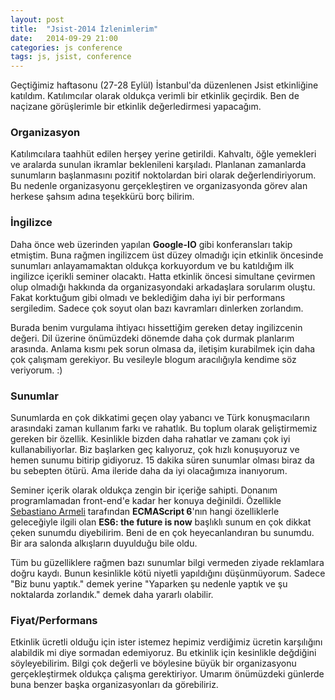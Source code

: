 ```yaml
---
layout: post
title:  "Jsist-2014 İzlenimlerim"
date:   2014-09-29 21:00
categories: js conference
tags: js, jsist, conference
---
```


Geçtiğimiz haftasonu (27-28 Eylül) İstanbul'da düzenlenen Jsist etkinliğine katıldım. Katılımcılar olarak oldukça verimli bir etkinlik geçirdik. Ben de naçizane görüşlerimle bir etkinlik değerledirmesi yapacağım.

### Organizasyon

Katılımcılara taahhüt edilen herşey yerine getirildi. Kahvaltı, öğle yemekleri ve aralarda sunulan ikramlar beklenileni karşıladı. Planlanan zamanlarda sunumların başlanmasını pozitif noktolardan biri olarak değerlendiriyorum. Bu nedenle organizasyonu gerçekleştiren ve organizasyonda görev alan herkese şahsım adına teşekkürü borç bilirim.

### İngilizce

Daha önce web üzerinden yapılan **Google-IO** gibi konferansları takip etmiştim. Buna rağmen ingilizcem üst düzey olmadığı için etkinlik öncesinde sunumları anlayamamaktan oldukça korkuyordum ve bu katıldığım ilk ingilizce içerikli seminer olacaktı. Hatta etkinlik öncesi simultane çevirmen olup olmadığı hakkında da organizasyondaki arkadaşlara sorularım oluştu. Fakat korktuğum gibi olmadı ve beklediğim daha iyi bir performans sergiledim. Sadece çok soyut olan bazı kavramları dinlerken zorlandım. 

Burada benim vurgulama ihtiyacı hissettiğim gereken detay ingilizcenin değeri. Dil üzerine önümüzdeki dönemde daha çok durmak planlarım arasında. Anlama kısmı pek sorun olmasa da, iletişim kurabilmek için daha çok çalışmam gerekiyor. Bu vesileyle blogum aracılığıyla kendime söz veriyorum. :)

### Sunumlar

Sunumlarda en çok dikkatimi geçen olay yabancı ve Türk konuşmacıların arasındaki zaman kullanım farkı ve rahatlık. Bu toplum olarak geliştirmemiz gereken bir özellik. Kesinlikle bizden daha rahatlar ve zamanı çok iyi kullanabiliyorlar. Biz başlarken geç kalıyoruz, çok hızlı konuşuyoruz ve hemen sunumu bitirip gidiyoruz. 15 dakika süren sunumlar olması biraz da bu sebepten ötürü. Ama ileride daha da iyi olacağımıza inanıyorum. 

Seminer içerik olarak oldukça zengin bir içeriğe sahipti. Donanım programlamadan front-end'e kadar her konuya değinildi. Özellikle [Sebastiano Armeli](https://twitter.com/sebarmeli) tarafından **ECMAScript 6**'nın hangi özelliklerle geleceğiyle ilgili olan **ES6: the future is now** başlıklı sunum en çok dikkat çeken sunumdu diyebilirim. Beni de en çok heyecanlandıran bu sunumdu. Bir ara salonda alkışların duyulduğu bile oldu.

Tüm bu güzelliklere rağmen bazı sunumlar bilgi vermeden ziyade reklamlara doğru kaydı. Bunun kesinlikle kötü niyetli yapıldığını düşünmüyorum. Sadece "Biz bunu yaptık." demek yerine "Yaparken şu nedenle yaptık ve şu noktalarda zorlandık." demek daha yararlı olabilir.

### Fiyat/Performans

Etkinlik ücretli olduğu için ister istemez hepimiz verdiğimiz ücretin karşılığını alabildik mi diye sormadan edemiyoruz. Bu etkinlik için kesinlikle değdiğini söyleyebilirim. Bilgi çok değerli ve böylesine büyük bir organizasyonu gerçekleştirmek oldukça çalışma gerektiriyor. Umarım önümüzdeki günlerde buna benzer başka organizasyonları da görebiliriz. 



